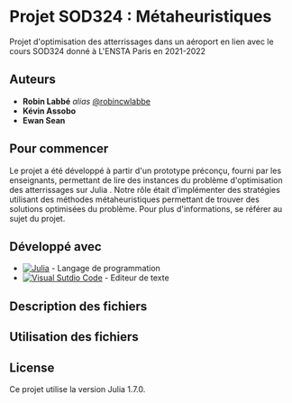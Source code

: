 # Projet SOD324  : Métaheuristiques
Projet d'optimisation des atterrissages dans un aéroport en lien avec le cours SOD324 donné à L'ENSTA Paris en 2021-2022

## Auteurs

* **Robin Labbé** _alias_ [@robincwlabbe](https://github.com/robincwlabbe)
* **Kévin Assobo**
* **Ewan Sean**

## Pour commencer

Le projet a été développé à partir d'un prototype préconçu, fourni par les enseignants, permettant de lire des instances du problème d'optimisation des atterrissages sur Julia . Notre rôle était d'implémenter des stratégies utilisant des méthodes métaheuristiques permettant de trouver des solutions optimisées du problème. Pour plus d'informations, se référer au sujet du projet. 

## Développé avec
* [![Julia](https://upload.wikimedia.org/wikipedia/commons/thumb/1/1f/Julia_Programming_Language_Logo.svg/50px-Julia_Programming_Language_Logo.svg.png)](https://julialang.org/) - Langage de programmation
* [![Visual Sutdio Code](https://upload.wikimedia.org/wikipedia/commons/thumb/c/cd/Visual_Studio_2017_Logo.svg/50px-Visual_Studio_2017_Logo.svg.png)](https://code.visualstudio.com/) - Editeur de texte


## Description des fichiers



## Utilisation des fichiers 



## License

Ce projet utilise la version Julia 1.7.0.

